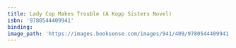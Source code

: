```yaml
---
title: Lady Cop Makes Trouble (A Kopp Sisters Novel)
isbn: '9780544409941'
binding:
image_path: 'https://images.booksense.com/images/941/409/9780544409941.jpg'
---
```



